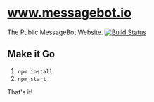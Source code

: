 # www.messagebot.io
The Public MessageBot Website.
[![Build Status](https://travis-ci.org/messagebot/messagebot-www.svg?branch=master)](https://travis-ci.org/messagebot/messagebot-www)

## Make it Go
1. `npm install`
2. `npm start`

That's it!
